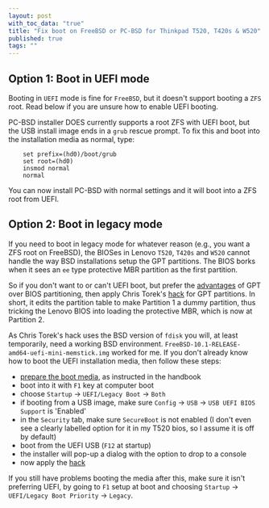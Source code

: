 ```yaml
---
layout: post
with_toc_data: "true"
title: "Fix boot on FreeBSD or PC-BSD for Thinkpad T520, T420s & W520"
published: true
tags: ""
---
```


## Option 1: Boot in UEFI mode

Booting in `UEFI` mode is fine for `FreeBSD`, but it doesn't support booting a `ZFS` root. Read below if you are unsure how to enable UEFI booting.

PC-BSD installer DOES currently supports a root ZFS with UEFI boot, but the USB install image ends in a `grub` rescue prompt. To fix this and boot into the installation media as normal, type:

```
    set prefix=(hd0)/boot/grub
    set root=(hd0)
    insmod normal
    normal
```

You can now install PC-BSD with normal settings and it will boot into a ZFS root from UEFI. 

## Option 2: Boot in legacy mode

If you need to boot in legacy mode for whatever reason (e.g., you want a ZFS root on FreeBSD), the BIOSes in Lenovo `T520`, `T420s` and `W520` cannot handle the way BSD installations setup the GPT partitions. The BIOS borks when it sees an `ee` type protective MBR partition as the first partition. 

So if you don't want to or can't UEFI boot, but prefer the [advantages](https://wiki.manjaro.org/index.php?title=Some_basics_of_MBR_v/s_GPT_and_BIOS_v/s_UEFI#MBR_vs._GPT) of GPT over BIOS partitioning, then apply Chris Torek's [hack](http://lists.freebsd.org/pipermail/freebsd-i386/2013-March/010437.html) for GPT partitions. In short, it edits the partition table to make Partition 1 a dummy partition, thus tricking the Lenovo BIOS into loading the protective MBR, which is now at Partition 2.

As Chris Torek's hack uses the BSD version of `fdisk` you will, at least temporarily, need a working BSD environment. `FreeBSD-10.1-RELEASE-amd64-uefi-mini-memstick.img` worked for me. If you don't already know how to boot the UEFI installation media, then follow these steps:

- [prepare the boot media](https://www.freebsd.org/doc/handbook/install-pre.html#install-boot-media), as instructed in the handbook
- boot into it with `F1` key at computer boot
- choose `Startup` -> `UEFI/Legacy Boot` -> `Both`
- if booting from a USB image, make sure `Config` -> `USB` -> `USB UEFI BIOS Support` is 'Enabled'
- in the `Security` tab, make sure `SecureBoot` is not enabled (I don't even see a clearly labelled option for it in my T520 bios, so I assume it is off by default)
- boot from the UEFI USB (`F12` at startup)
- the installer will pop-up a dialog with the option to drop to a console
- now apply the [hack](http://lists.freebsd.org/pipermail/freebsd-i386/2013-March/010437.html)

If you still have problems booting the media after this, make sure it isn't preferring UEFI, by going to `F1` setup at boot and choosing `Startup` -> `UEFI/Legacy Boot Priority` -> `Legacy`.